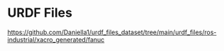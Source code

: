 # URDF Files

https://github.com/Daniella1/urdf_files_dataset/tree/main/urdf_files/ros-industrial/xacro_generated/fanuc
